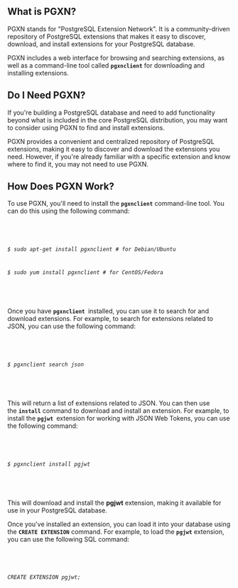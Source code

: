 <h2>What is PGXN?</h2>
<p>PGXN stands for "PostgreSQL Extension Network". It is a community-driven repository of PostgreSQL extensions that makes it easy to discover, download, and install extensions for your PostgreSQL database.</p>
<p>PGXN includes a web interface for browsing and searching extensions, as well as a command-line tool called <code><strong>pgxnclient</strong></code>&nbsp;for downloading and installing extensions.</p>
<h2>Do I Need PGXN?</h2>
<p>If you're building a PostgreSQL database and need to add functionality beyond what is included in the core PostgreSQL distribution, you may want to consider using PGXN to find and install extensions.</p>
<p>PGXN provides a convenient and centralized repository of PostgreSQL extensions, making it easy to discover and download the extensions you need. However, if you're already familiar with a specific extension and know where to find it, you may not need to use PGXN.</p>
<h2>How Does PGXN Work?</h2>
<p>To use PGXN, you'll need to install the&nbsp;<code><strong>pgxnclient</strong></code>&nbsp;command-line tool. You can do this using the following command:</p>
<p>&nbsp;</p>
<code>
<p><em>$ sudo apt-get install pgxnclient # for Debian/Ubuntu</em></p>
<p><em>$ sudo yum install pgxnclient # for CentOS/Fedora</em></p>
</code>
<p>&nbsp;</p>
<p>Once you have&nbsp;<code><strong>pgxnclient&nbsp;</strong></code>installed, you can use it to search for and download extensions. For example, to search for extensions related to JSON, you can use the following command:</p>
<p>&nbsp;</p>
<code>
<p><em>$ pgxnclient search json</em></p>
</code>
<p>&nbsp;</p>
<p>This will return a list of extensions related to JSON. You can then use the&nbsp;<code><strong>install</strong></code>&nbsp;command to download and install an extension. For example, to install the&nbsp;<code><strong>pgjwt&nbsp;</strong></code>extension for working with JSON Web Tokens, you can use the following command:</p>
<p>&nbsp;</p>
<code>
<p><em>$ pgxnclient install pgjwt</em></p>
</code>
<p>&nbsp;</p>
<p>This will download and install the&nbsp;<strong>pgjwt</strong>&nbsp;extension, making it available for use in your PostgreSQL database.</p>
<p>Once you've installed an extension, you can load it into your database using the&nbsp;<code><strong>CREATE EXTENSION</strong></code> command. For example, to load the&nbsp;<code><strong>pgjwt</strong></code>&nbsp;extension, you can use the following SQL command:</p>
<p>&nbsp;</p>
<code>
<p><em>CREATE EXTENSION pgjwt;</em></p>
</code>
